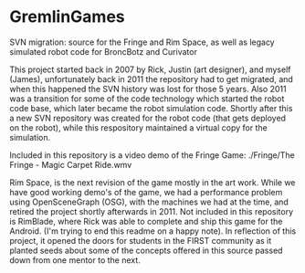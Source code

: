 # GremlinGames
SVN migration: source for the Fringe and Rim Space, as well as legacy simulated robot code for BroncBotz and Curivator

This project started back in 2007 by Rick, Justin (art designer), and myself (James), unfortunately back in 2011 the repository had to get migrated, and when this happened the SVN history was lost for those 5 years.  Also 2011 was a transition for some of the code technology which started the robot code base, which later became the robot simulation code.  Shortly after this a new SVN repository was created for the robot code (that gets deployed on the robot), while this respository maintained a virtual copy for the simulation.  

Included in this repository is a video demo of the Fringe Game:  ./Fringe/The Fringe - Magic Carpet Ride.wmv

Rim Space, is the next revision of the game mostly in the art work.  While we have good working demo's of the game, we had a performance problem using OpenSceneGraph (OSG), with the machines we had at the time, and retired the project shortly afterwards in 2011.  Not included in this repository is RimBlade, where Rick was able to complete and ship this game for the Android. (I'm trying to end this readme on a happy note).  In reflection of this project, it opened the doors for students in the FIRST community as it planted seeds about some of the concepts offered in this source passed down from one mentor to the next.
